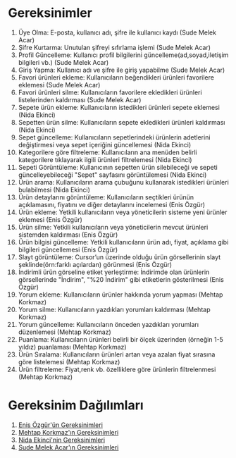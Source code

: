 # Gereksinimler

1. Üye Olma: E-posta, kullanıcı adı, şifre ile kullanıcı kaydı (Sude Melek Acar)
2. Şifre Kurtarma: Unutulan şifreyi sıfırlama işlemi (Sude Melek Acar)
3. Profil Güncelleme: Kullanıcı profil bilgilerini güncelleme(ad,soyad,iletişim bilgileri vb.) (Sude Melek Acar)
4. Giriş Yapma: Kullanıcı adı ve şifre ile giriş yapabilme (Sude Melek Acar)
5. Favori ürünleri ekleme: Kullanıcıların beğendikleri ürünleri favorilere eklemesi (Sude Melek Acar)
6. Favori ürünleri silme: Kullanıcıların favorilere ekledikleri ürünleri listelerinden kaldırması (Sude Melek Acar)
7. Sepete ürün ekleme: Kullanıcıların istedikleri ürünleri sepete eklemesi (Nida Ekinci)
8. Sepetten ürün silme: Kullanıcıların sepete ekledikleri ürünleri kaldırması (Nida Ekinci)
9. Sepet güncelleme: Kullanıcıların sepetlerindeki ürünlerin adetlerini değiştirmesi veya sepet içeriğini güncellemesi (Nida Ekinci)
10. Kategorilere göre filtreleme: Kullanıcıların ana menüden belirli kategorilere tıklayarak ilgili ürünleri filtrelemesi (Nida Ekinci)
11. Sepeti Görüntüleme: Kullanıcının sepetten ürün silebileceği ve sepeti güncelleyebileceği "Sepet" sayfasını görüntülemesi (Nida Ekinci)
12. Ürün arama: Kullanıcıların arama çubuğunu kullanarak istedikleri ürünleri bulabilmesi (Nida Ekinci)
13. Ürün detaylarını görüntüleme: Kullanıcıların seçtikleri ürünün açıklamasını, fiyatını ve diğer detaylarını incelemesi (Enis Özgür)
14. Ürün ekleme: Yetkili kullanıcıların veya yöneticilerin sisteme yeni ürünler eklemesi (Enis Özgür)
15. Ürün silme: Yetkili kullanıcıların veya yöneticilerin mevcut ürünleri sistemden kaldırması (Enis Özgür)
16. Ürün bilgisi güncelleme: Yetkili kullanıcıların ürün adı, fiyat, açıklama gibi bilgileri güncellemesi (Enis Özgür)
17. Slayt görüntüleme: Cursor’un üzerinde olduğu ürün görsellerinin slayt şeklinde(örn:farklı açılardan) görünmesi (Enis Özgür)
18. İndirimli ürün görseline etiket yerleştirme: İndirimde olan ürünlerin görsellerinde "İndirim", "%20 İndirim" gibi etiketlerin gösterilmesi (Enis Özgür)
19. Yorum ekleme: Kullanıcıların ürünler hakkında yorum yapması (Mehtap Korkmaz)
20. Yorum silme: Kullanıcıların yazdıkları yorumları kaldırması (Mehtap Korkmaz)
21. Yorum güncelleme: Kullanıcıların önceden yazdıkları yorumları düzenlemesi (Mehtap Korkmaz)
22. Puanlama: Kullanıcıların ürünleri belirli bir ölçek üzerinden (örneğin 1-5 yıldız) puanlaması (Mehtap Korkmaz)
23. Ürün Sıralama: Kullanıcıların ürünleri artan veya azalan fiyat sırasına göre listelemesi (Mehtap Korkmaz)
24. Ürün filtreleme: Fiyat,renk vb. özelliklere göre ürünlerin filtrelenmesi (Mehtap Korkmaz)


# Gereksinim Dağılımları
1. [Enis Özgür'ün Gereksinimleri](Enis-Özgür-Gereksinimler.md)
2. [Mehtap Korkmaz'ın Gereksinimleri](Mehtap-Korkmaz-Gereksinimler.md)
3. [Nida Ekinci'nin Gereksinimleri](Nida-Ekinci-Gereksinimler.md)
4. [Sude Melek Acar'ın Gereksinimleri](Sude-Melek-Acar-Gereksinimler.md)
